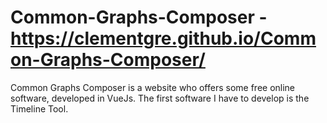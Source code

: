 # Common-Graphs-Composer - https://clementgre.github.io/Common-Graphs-Composer/

Common Graphs Composer is a website who offers some free online software, developed in VueJs.
The first software I have to develop is the Timeline Tool.

